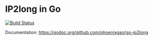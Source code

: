 IP2long in Go
========

[![Build Status][ico-travis]][link-travis]

[ico-travis]: https://img.shields.io/travis/phoenixgao/go-ip2long/master.svg?style=flat-square
[link-travis]: https://travis-ci.org/phoenixgao/go-ip2long

Documentation: https://godoc.org/github.com/phoenixgao/go-ip2long
